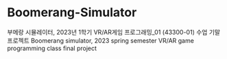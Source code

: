# Boomerang-Simulator
부메랑 시뮬레이터, 2023년 1학기 VR/AR게임 프로그래밍_01 (43300-01) 수업 기말 프로젝트
Boomerang simulator, 2023 spring semester VR/AR game programming class final project
